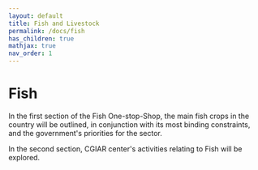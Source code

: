 ```yaml
---
layout: default
title: Fish and Livestock
permalink: /docs/fish
has_children: true
mathjax: true
nav_order: 1
---
```



# Fish
In the first section of the Fish One-stop-Shop, the main fish crops in the country will be outlined, in conjunction with its most binding constraints, and the government's priorities for the sector. <br>


In the second section, CGIAR center's activities relating to Fish will be explored.
